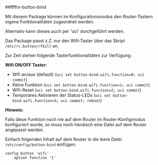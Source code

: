 ##ffffm-button-bind

Mit diesem Package können im Konfigurationsmodus den Router-Tastern eigene Funktionalitäten zugeordnet werden.  

Alternativ kann dieses auch per 'uci' durchgeführt werden.

Das Package passt z.Z. nur den Wifi-Taster über das Skript `/etc/rc.button/rfkill` an.

Zur Zeit stehen folgende Tasterfunktionalitäten zur Verfügung:

**Wifi ON/OFF Taster:**

- Wifi an/aus (default) (`uci set button-bind.wifi.function=0; uci commit`) 
- Keine Funktion (`uci set button-bind.wifi.function=1; uci commit`)
- Wifi-Reset (`uci set button-bind.wifi.function=2; uci commit`) 
- Temporäres Aktivieren der Status-LEDs (`uci set button-bind.wifi.function=3; uci commit; reboot`)


**Hinweis:**

Falls diese Funktion noch nie auf dem Router im Router-Konfigmodus konfiguriert wurde, so muss noch händisch eine Datei auf dem Router angepasst werden.

Einfach folgenden Inhalt auf dem Router in die leere Datei `/etc/config/button-bind` einfügen: 
```
config button 'wifi'  
	option function '1'
```

